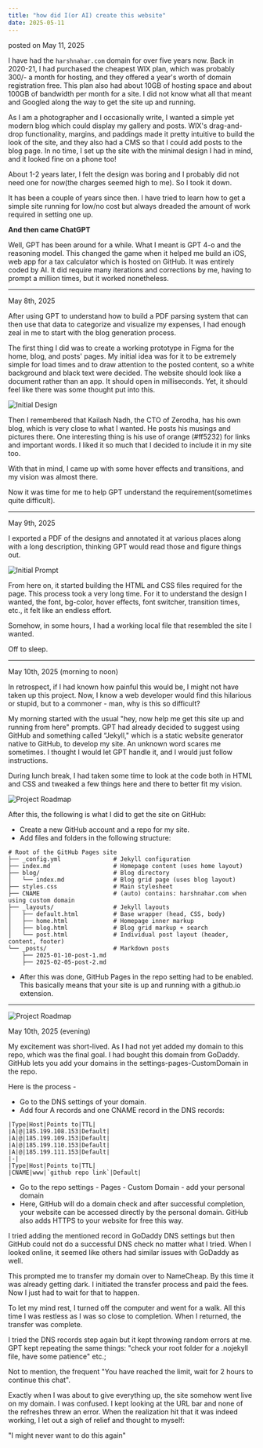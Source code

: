 ```yaml
---
title: "how did I(or AI) create this website"
date: 2025-05-11
---
```

posted on May 11, 2025

I have had the `harshnahar.com` domain for over five years now. Back in 2020-21, I had purchased the cheapest WIX plan, which was probably 300/- a month for hosting, and they offered a year's worth of domain registration free. This plan also had about 10GB of hosting space and about 100GB of bandwidth per month for a site. I did not know what all that meant and Googled along the way to get the site up and running.

As I am a photographer and I occasionally write, I wanted a simple yet modern blog which could display my gallery and posts. WIX's drag-and-drop functionality, margins, and paddings made it pretty intuitive to build the look of the site, and they also had a CMS so that I could add posts to the blog page. In no time, I set up the site with the minimal design I had in mind, and it looked fine on a phone too!

About 1-2 years later, I felt the design was boring and I probably did not need one for now(the charges seemed high to me). So I took it down.

It has been a couple of years since then. I have tried to learn how to get a simple site running for low/no cost but always dreaded the amount of work required in setting one up.

**And then came ChatGPT**

Well, GPT has been around for a while. What I meant is GPT 4-o and the reasoning model.
This changed the game when it helped me build an iOS, web app for a tax calculator which is hosted on GitHub. It was entirely coded by AI. It did require many iterations and corrections by me, having to prompt a million times, but it worked nonetheless.

-------------------------------------------------------

May 8th, 2025

After using GPT to understand how to build a PDF parsing system that can then use that data to categorize and visualize my expenses, I had enough zeal in me to start with the blog generation process.

The first thing I did was to create a working prototype in Figma for the home, blog, and posts' pages. My initial idea was for it to be extremely simple for load times and to draw attention to the posted content, so a white background and black text were decided. The website should look like a document rather than an app. It should open in milliseconds. Yet, it should feel like there was some thought put into this.

![Initial Design](https://raw.githubusercontent.com/harsh-nahar/assets/refs/heads/main/blog-images/Initial%20Design.webp)

Then I remembered that Kailash Nadh, the CTO of Zerodha, has his own blog, which is very close to what I wanted. He posts his musings and pictures there. One interesting thing is his use of orange (#ff5232) for links and important words. I liked it so much that I decided to include it in my site too.

With that in mind, I came up with some hover effects and transitions, and my vision was almost there.

Now it was time for me to help GPT understand the requirement(sometimes quite difficult).

-----------------------------------------------------------

May 9th, 2025

I exported a PDF of the designs and annotated it at various places along with a long description, thinking GPT would read those and figure things out.

![Initial Prompt](https://raw.githubusercontent.com/harsh-nahar/assets/refs/heads/main/blog-images/Initial%20Prompt.webp)

From here on, it started building the HTML and CSS files required for the page. This process took a very long time. For it to understand the design I wanted, the font, bg-color, hover effects, font switcher, transition times, etc., it felt like an endless effort.

Somehow, in some hours, I had a working local file that resembled the site I wanted.

Off to sleep.

---------------------------------------------------------

May 10th, 2025 (morning to noon)

In retrospect, if I had known how painful this would be, I might not have taken up this project.
Now, I know a web developer would find this hilarious or stupid, but to a commoner - man, why is this so difficult?

My morning started with the usual "hey, now help me get this site up and running from here" prompts. GPT had already decided to suggest using GitHub and something called “Jekyll," which is a static website generator native to GitHub, to develop my site. An unknown word scares me sometimes. I thought I would let GPT handle it, and I would just follow instructions.

During lunch break, I had taken some time to look at the code both in HTML and CSS and tweaked a few things here and there to better fit my vision.

![Project Roadmap](https://raw.githubusercontent.com/harsh-nahar/assets/refs/heads/main/blog-images/Code%20Screenshot.webp)

After this, the following is what I did to get the site on GitHub:
- Create a new GitHub account and a repo for my site.
- Add files and folders in the following structure:
```
# Root of the GitHub Pages site
├── _config.yml               # Jekyll configuration
├── index.md                  # Homepage content (uses home layout)
├── blog/                     # Blog directory
│   └── index.md              # Blog grid page (uses blog layout)
├── styles.css                # Main stylesheet
├── CNAME                     # (auto) contains: harshnahar.com when using custom domain
├── _layouts/                 # Jekyll layouts
│   ├── default.html          # Base wrapper (head, CSS, body)  
│   ├── home.html             # Homepage inner markup  
│   ├── blog.html             # Blog grid markup + search  
│   └── post.html             # Individual post layout (header, content, footer)
└── _posts/                   # Markdown posts
    ├── 2025-01-10-post-1.md
    ├── 2025-02-05-post-2.md
```
- After this was done, GitHub Pages in the repo setting had to be enabled. This basically means that your site is up and running with a github.io extension.

-------------------------------------------------------------------

![Project Roadmap](https://raw.githubusercontent.com/harsh-nahar/assets/refs/heads/main/blog-images/Roadmap.webp)

May 10th, 2025 (evening)

My excitement was short-lived. As I had not yet added my domain to this repo, which was the final goal. I had bought this domain from GoDaddy. GitHub lets you add your domains in the settings-pages-CustomDomain in the repo.

Here is the process - 
- Go to the DNS settings of your domain.
- Add four A records and one CNAME record in the DNS records:

```
|Type|Host|Points to|TTL|
|A|@|185.199.108.153|Default|
|A|@|185.199.109.153|Default|
|A|@|185.199.110.153|Default|
|A|@|185.199.111.153|Default|
|-|
|Type|Host|Points to|TTL|
|CNAME|www|`github repo link`|Default|
```
- Go to the repo settings - Pages - Custom Domain - add your personal domain
- Here, GitHub will do a domain check and after successful completion, your website can be accessed directly by the personal domain. GitHub also adds HTTPS to your website for free this way.

I tried adding the mentioned record in GoDaddy DNS settings but then GitHub could not do a successful DNS check no matter what I tried. When I looked online, it seemed like others had similar issues with GoDaddy as well.

This prompted me to transfer my domain over to NameCheap. By this time it was already getting dark. I initiated the transfer process and paid the fees. Now I just had to wait for that to happen.

To let my mind rest, I turned off the computer and went for a walk. All this time I was restless as I was so close to completion. When I returned, the transfer was complete.

I tried the DNS records step again but it kept throwing random errors at me. GPT kept repeating the same things: "check your root folder for a .nojekyll file, have some patience" etc.;

Not to mention, the frequent "You have reached the limit, wait for 2 hours to continue this chat".

Exactly when I was about to give everything up, the site somehow went live on my domain. I was confused. I kept looking at the URL bar and none of the refreshes threw an error. When the realization hit that it was indeed working, I let out a sigh of relief and thought to myself:

"I might never want to do this again"
